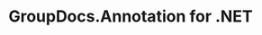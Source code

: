 ---
title: GroupDocs.Annotation for .NET
type: docs
weight: 10
url: /net/
description: GroupDocs.Annotation for .NET API References contain examples, code snippets, and API documentation. It provides namespaces, classes, interfaces, and other API details.
is_root: true
---